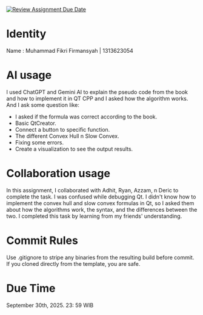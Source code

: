 [![Review Assignment Due Date](https://classroom.github.com/assets/deadline-readme-button-22041afd0340ce965d47ae6ef1cefeee28c7c493a6346c4f15d667ab976d596c.svg)](https://classroom.github.com/a/T_SwjO2j)
# Identity
Name : Muhammad Fikri Firmansyah | 1313623054

# AI usage
I used ChatGPT and Gemini AI to explain the pseudo code from the book and how to implement it in QT CPP and I asked how the algorithm works. And I ask some question like:
- I asked if the formula was correct according to the book.
- Basic QtCreator.
- Connect a button to specific function.
- The different Convex Hull n Slow Convex.
- Fixing some errors.
- Create a visualization to see the output results.

# Collaboration usage
In this assignment, I collaborated with Adhit, Ryan, Azzam, n Deric to complete the task. I was confused while debugging Qt. I didn't know how to implement the convex hull and slow convex formulas in Qt, so I asked them about how the algorithms work, the syntax, and the differences between the two. I completed this task by learning from my friends' understanding.

# Commit Rules
Use .gitignore to stripe any binaries from the resulting build before commit.  If you cloned directly from the template, you are safe. 

# Due Time
September 30th, 2025. 23: 59 WIB